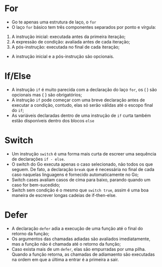 # For

- Go te apenas uma estrutura de laço, o `for`
- O laço `for` básico tem três componentes separados por ponto e vírgula:

1. A instrução inicial: executada antes da primeira iteração;
2. A expressão de condição: avaliada antes de cada iteração;
3. A pós-instrução: executada no final de cada iteração;

- A instrução inicial e a pós-instrução são opcionais.

# If/Else

- A instrução `if` é muito parecida com a declaração do laço `for`, os ( ) são opcionais mas { } são obrigatórios;
- A instrução `if` pode começar com uma breve declaração antes de executar a condição, contudo, elas só serão válidas até o escopo final do `if`;
- As variáveis declaradas dentro de uma instrução de `if` curta também estão disponíveis dentro dos blocos `else`

# Switch

- Um instrução `switch` é uma forma mais curta de escreer uma sequência de declarações `if - else`.
- O switch do Go executa apenas o caso selecionado, não todos os que seguem. De fato, a declaração `break` que é necessária no final de cada caso naquelas linguagens é fornecido automaticamente no Go;
- Switch cases avaliam casos de cima para baixo, parando quando um caso for bem-sucedido;
- Switch sem condição é o mesmo que `switch true`, assim é uma boa maneira de escrever longas cadeias de if-then-else.

# Defer

- A declaração `defer` adia a execução de uma função até o final do retorno da função;
- Os argumentos das chamadas adiadas são avaliados imediatamente, mas a função não é chamada até o retorno da função;
- Caso exista mais de um `defer`, elas são empurradas por uma pilha. Quando a função retorna, as chamadas de adiamaento são executadas na ordem em que a última a entrar é a primeira a sair.